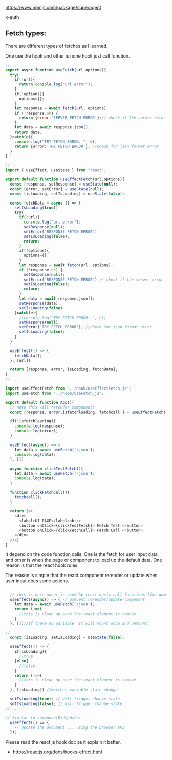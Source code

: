 https://www.npmjs.com/package/superagent

x-auth


## Fetch types:
  There are different types of fetches as I learned.

  One use the hook and other is none hook just call function.

```js
//...
export async function useFetch(url,options){
  try{
    if(!url){
      return console.log("url error");
    }
    if(!options){
      options={};
    }
    let response = await fetch(url, options);
    if (!response.ok) {
      return {error:'SERVER FETCH ERROR'};// check if the server error
    }
    let data = await response.json();
    return data;
  }catch(e){
    console.log("TRY FETCH ERROR: ", e);
    return {error:'TRY FETCH ERROR'}; //check for json format error
  }
}

//...
import { useEffect, useState } from "react";

export default function useEffectFetch(url,options){
  const [response, setResponse] = useState(null);
  const [error, setError] = useState(null);
  const [isLoading, setIsLoading] = useState(false);

  const fetchData = async () => {
    setIsLoading(true);
    try{
      if(!url){
        console.log("url error");
        setResponse(null);
        setError("RESPONSE FETCH ERROR")
        setIsLoading(false);
        return;
      }
      if(!options){
        options={};
      }
      let response = await fetch(url, options);
      if (!response.ok) {
        setResponse(null);
        setError("RESPONSE FETCH ERROR") // check if the server error
        setIsLoading(false);
        return;
      }
      let data = await response.json();
      setResponse(data);
      setIsLoading(false)
    }catch(e){
      //console.log("TRY FETCH ERROR: ", e);
      setResponse(null);
      setError('TRY FETCH ERROR'); //check for json format error
      setIsLoading(false);
    }
  }

  useEffect(() => {
    fetchData();
  }, [url])

  return [response, error, isLoading, fetchData];
}
//...

import useEffectFetch from "../hook/useEffectFetch.js";
import useFetch from "../hook/useFetch.js";

export default function App(){
  // note this will rerender components
  const [response, error,isfetchloading, fetchcall ] = useEffectFetch('/json');

  if(!isfetchloading){
    console.log(response);
    console.log(error);
  }

  useEffect(async() => {
    let data = await useFetch('/json');
    console.log(data);
  }, [])
  
  async function clickTestFetch(){
    let data = await useFetch('/json');
    console.log(data);
  }

  function clickFetchCall(){
    fetchcall();
  }

  return (<>
    <div>
      <label>UI PAGE</label><br/>
      <button onClick={clickTestFetch}> Fetch Test </button>
      <button onClick={clickFetchCall}> Fetch Call </button>
    </div>
  </>)
}
```
  It depend on the code function calls. One is the fetch for user input data and other is when the page or component to load up the default data. One reason is that the react hook rules.

  The reason is simple that the react component rerender or update when user input does some actions.

```js

  // this is once mount is used by react basic call functions like unmount, mount, cleanup
  useEffect(async() => { // prevent rerender/update component
    let data = await useFetch('/json');
    return ()=>{
      //this is clean up once the react element is remove
    }
  }, [])//if there no variable. It will mount once and unmount.

//...
  const [isLoading, setIsLoading] = useState(false);

  useEffect(() => {
    if(isLoading){
      //true
    }else{
      //false
    }
    return ()=>{
      //this is clean up once the react element is remove
    }
  }, [isLoading]) //watches variable state change

  setIsLoading(true); // will trigger change state
  setIsLoading(false); // will trigger change state
//...

// Similar to componentDidUpdate:
  useEffect(() => {
    // Update the document ... using the browser API
  });

```
  Please read the react js hook doc as it explain it better.
- https://reactjs.org/docs/hooks-effect.html




